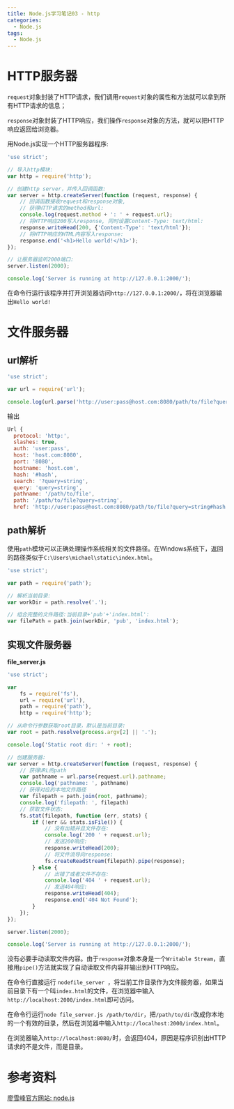 ```yaml
---
title: Node.js学习笔记03 - http
categories:
  - Node.js
tags:
  - Node.js
---
```




# HTTP服务器

`request`对象封装了HTTP请求，我们调用`request`对象的属性和方法就可以拿到所有HTTP请求的信息；

`response`对象封装了HTTP响应，我们操作`response`对象的方法，就可以把HTTP响应返回给浏览器。

用Node.js实现一个HTTP服务器程序:

```js
'use strict';

// 导入http模块:
var http = require('http');

// 创建http server，并传入回调函数:
var server = http.createServer(function (request, response) {
    // 回调函数接收request和response对象,
    // 获得HTTP请求的method和url:
    console.log(request.method + ': ' + request.url);
    // 将HTTP响应200写入response, 同时设置Content-Type: text/html:
    response.writeHead(200, {'Content-Type': 'text/html'});
    // 将HTTP响应的HTML内容写入response:
    response.end('<h1>Hello world!</h1>');
});

// 让服务器监听2000端口:
server.listen(2000);

console.log('Server is running at http://127.0.0.1:2000/');
```

在命令行运行该程序并打开浏览器访问`http://127.0.0.1:2000/`，将在浏览器输出`Hello world!`



# 文件服务器

## url解析

```js
'use strict';

var url = require('url');

console.log(url.parse('http://user:pass@host.com:8080/path/to/file?query=string#hash'));
```

输出

```js
Url {
  protocol: 'http:',
  slashes: true,
  auth: 'user:pass',
  host: 'host.com:8080',
  port: '8080',
  hostname: 'host.com',
  hash: '#hash',
  search: '?query=string',
  query: 'query=string',
  pathname: '/path/to/file',
  path: '/path/to/file?query=string',
  href: 'http://user:pass@host.com:8080/path/to/file?query=string#hash' }
```

## path解析

使用`path`模块可以正确处理操作系统相关的文件路径。在Windows系统下，返回的路径类似于`C:\Users\michael\static\index.html`。

```js
'use strict';

var path = require('path');

// 解析当前目录:
var workDir = path.resolve('.');

// 组合完整的文件路径:当前目录+'pub'+'index.html':
var filePath = path.join(workDir, 'pub', 'index.html');
```



## 实现文件服务器

**file_server.js**

```js
'use strict';

var
    fs = require('fs'),
    url = require('url'),
    path = require('path'),
    http = require('http');

// 从命令行参数获取root目录，默认是当前目录:
var root = path.resolve(process.argv[2] || '.');

console.log('Static root dir: ' + root);

// 创建服务器:
var server = http.createServer(function (request, response) {
    // 获得URL的path
    var pathname = url.parse(request.url).pathname;
    console.log('pathname: ', pathname)
    // 获得对应的本地文件路径
    var filepath = path.join(root, pathname);
    console.log('filepath: ', filepath)
    // 获取文件状态:
    fs.stat(filepath, function (err, stats) {
        if (!err && stats.isFile()) {
            // 没有出错并且文件存在:
            console.log('200 ' + request.url);
            // 发送200响应:
            response.writeHead(200);
            // 将文件流导向response:
            fs.createReadStream(filepath).pipe(response);
        } else {
            // 出错了或者文件不存在:
            console.log('404 ' + request.url);
            // 发送404响应:
            response.writeHead(404);
            response.end('404 Not Found');
        }
    });
});

server.listen(2000);

console.log('Server is running at http://127.0.0.1:2000/');
```

没有必要手动读取文件内容。由于`response`对象本身是一个`Writable Stream`，直接用`pipe()`方法就实现了自动读取文件内容并输出到HTTP响应。

在命令行直接运行 `nodefile_server `，将当前工作目录作为文件服务器，如果当前目录下有一个叫`index.html`的文件，在浏览器中输入`http://localhost:2000/index.html`即可访问。

在命令行运行`node file_server.js /path/to/dir`，把`/path/to/dir`改成你本地的一个有效的目录，然后在浏览器中输入`http://localhost:2000/index.html`。

在浏览器输入`http://localhost:8080/`时，会返回404，原因是程序识别出HTTP请求的不是文件，而是目录。










# 参考资料

[廖雪峰官方网站: node.js](https://www.liaoxuefeng.com/wiki/001434446689867b27157e896e74d51a89c25cc8b43bdb3000/001434502419592fd80bbb0613a42118ccab9435af408fd000) 